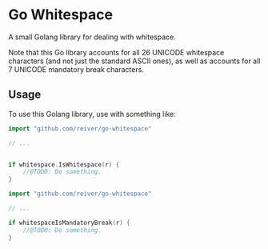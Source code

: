 Go Whitespace
=============

A small Golang library for dealing with whitespace.

Note that this Go library accounts for all 26 UNICODE whitespace characters (and not just the standard ASCII ones),
as well as accounts for all 7 UNICODE mandatory break characters.


Usage
-----

To use this Golang library, use with something like:
```go
import "github.com/reiver/go-whitespace"

// ...


if whitespace.IsWhitespace(r) {
	//@TODO: Do something.
}
```

```go
import "github.com/reiver/go-whitespace"

// ...

if whitespaceIsMandatoryBreak(r) {
	//@TODO: Do something.
}

```
